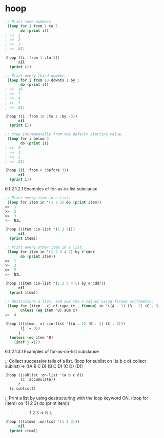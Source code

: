 # hoop

```lisp
;; Print some numbers.
 (loop for i from 1 to 3
       do (print i))
; >>  1
; >>  2
; >>  3
; =>  NIL
```

```lisp
(hoop ((i :from 1 :to 3))
      nil
  (print i))
```

```lisp
;; Print every third number.
 (loop for i from 10 downto 1 by 3
       do (print i))
; >>  10 
; >>  7 
; >>  4 
; >>  1 
; =>  NIL
```

```lisp
(hoop ((i :from 10 :to 1 :by -3))
      nil
  (print i))
```

```lisp
;; Step incrementally from the default starting value.
 (loop for i below 3
       do (print i))
; >>  0
; >>  1
; >>  2
; =>  NIL
```

```lisp
(hoop ((i :from 0 :before 3))
      nil
  (print i))
```


6.1.2.1.2.1 Examples of for-as-in-list subclause

```lisp
;; Print every item in a list.
 (loop for item in '(1 2 3) do (print item))
>>  1
>>  2
>>  3
=>  NIL
```

```lisp
(hoop ((item :in-list '(1 2 3)))
      nil
  (print item))
```

```lisp
;; Print every other item in a list.
 (loop for item in '(1 2 3 4 5) by #'cddr
       do (print item))
>>  1
>>  3
>>  5
=>  NIL
```

```lisp
(hoop ((item :in-list '(1 2 3 4 5) by #'cddr))
      nil
  (print item))
```

```lisp
;; Destructure a list, and sum the x values using fixnum arithmetic.
 (loop for (item . x) of-type (t . fixnum) in '((A . 1) (B . 2) (C . 3))
       unless (eq item 'B) sum x)
=>  4
```

```lisp
(hoop (((item . x) :in-list '((A . 1) (B . 2) (C . 3)))
       (j := 0))
      j
  (unless (eq item 'B)
    (incf j x)))
```

6.1.2.1.3.1 Examples of for-as-on-list subclause

;; Collect successive tails of a list.
 (loop for sublist on '(a b c d)
       collect sublist)
=>  ((A B C D) (B C D) (C D) (D))

```lisp
(hoop ((sublist :on-list '(a b c d))
       (c :accumulate))
      c
  (c sublist))
```

;; Print a list by using destructuring with the loop keyword ON.
 (loop for (item) on '(1 2 3)
       do (print item))
>>  1 
>>  2 
>>  3 
=>  NIL


```lisp
(hoop (((item) :on-list '(1 2 3)))
      nil
  (print item))
```
